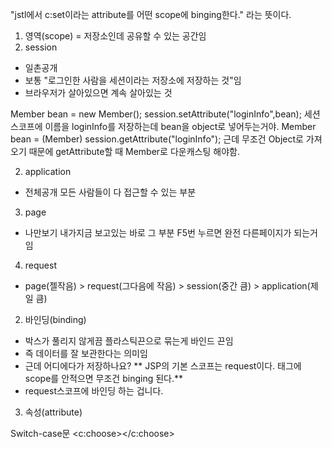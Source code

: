 "jstl에서 c:set이라는 attribute를 어떤 scope에 binging한다." 라는 뜻이다.

1. 영역(scope) = 저장소인데 공유할 수 있는 공간임
  1. session 
  - 일촌공개 
  - 보통 "로그인한 사람을 세션이라는 저장소에 저장하는 것"임
  - 브라우저가 살아있으면 계속 살아있는 것
  
  Member bean = new Member();
  session.setAttribute("loginInfo",bean);
  세션스코프에 이름을 loginInfo를 저장하는데 bean을 object로 넣어두는거야.
  Member bean = (Member) session.getAttribute("loginInfo");
  근데 무조건 Object로 가져오기 때문에 getAttribute할 때 Member로 다운캐스팅 해야함.
  
  2. application
  - 전체공개
  모든 사람들이 다 접근할 수 있는 부분
  
  3. page
  - 나만보기
  내가지금 보고있는 바로 그 부분 
  F5번 누르면 완전 다른페이지가 되는거임
  
  4. request
  - page(젤작음) > request(그다음에 작음) > session(중간 큼) > application(제일 큼)

2. 바인딩(binding)
- 박스가 풀리지 않게끔 플라스틱끈으로 묶는게 바인드 끈임
- 즉 데이터를 잘 보관한다는 의미임
- 근데 어디에다가 저장하나요? ** JSP의 기본 스코프는 request이다. 태그에 scope를 안적으면 무조건 binging 된다.**
- request스코프에 바인딩 하는 겁니다.


3. 속성(attribute)

Switch-case문
<c:choose></c:choose> 





